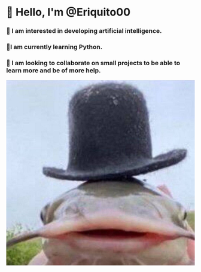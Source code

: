 # 👋 Hello, I'm @Eriquito00

### 👀 I am interested in developing artificial intelligence.

### 🌱I am currently learning Python.

### 💞️ I am looking to collaborate on small projects to be able to learn more and be of more help.

![Ejemplo de pez](https://raw.githubusercontent.com/Eriquito00/Eriquito00/main/img/pez.png)
